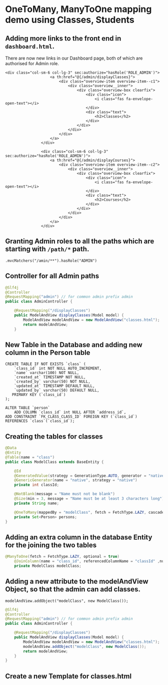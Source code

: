# OneToMany, ManyToOne mapping demo using Classes, Students

## Adding more links to the front end in ``dashboard.html``.
There are now new links in our Dashboard page, both of which are authorised for Admin role. 
````thymeleafexpressions
<div class="col-sm-6 col-lg-3" sec:authorize="hasRole('ROLE_ADMIN')">
                    <a th:href="@{/admin/displayClasses}">
                        <div class="overview-item overview-item--c1">
                            <div class="overview__inner">
                                <div class="overview-box clearfix">
                                    <div class="icon">
                                        <i class="fas fa-envelope-open-text"></i>
                                    </div>
                                    <div class="text">
                                        <h2>Classes</h2>
                                    </div>
                                </div>
                            </div>
                        </div>
                    </a>
                </div>

                <div class="col-sm-6 col-lg-3" sec:authorize="hasRole('ROLE_ADMIN')">
                    <a th:href="@{/admin/displayCourses}">
                        <div class="overview-item overview-item--c2">
                            <div class="overview__inner">
                                <div class="overview-box clearfix">
                                    <div class="icon">
                                        <i class="fas fa-envelope-open-text"></i>
                                    </div>
                                    <div class="text">
                                        <h2>Courses</h2>
                                    </div>
                                </div>
                            </div>
                        </div>
                    </a>
                </div>

````

## Granting Admin roles to all the paths which are starting with `/path/*` path. 
``.mvcMatchers("/amin/**").hasRole("ADMIN")``

## Controller for all Admin paths 
````java
@Slf4j
@Controller
@RequestMapping("admin") // for common admin prefix admin
public class AdminController {

    @RequestMapping("/displayClasses")
    public ModelAndView displayClasses(Model model) {
        ModelAndView modelAndView = new ModelAndView("classes.html");
        return modelAndView;
    }
````
## New Table in the Database and adding new column in the Person table 

````mysql
CREATE TABLE IF NOT EXISTS `class` (
    `class_id` int NOT NULL AUTO_INCREMENT,
    `name` varchar(100) NOT NULL,
    `created_at` TIMESTAMP NOT NULL,
    `created_by` varchar(50) NOT NULL,
    `updated_at` TIMESTAMP DEFAULT NULL,
    `updated_by` varchar(50) DEFAULT NULL,
   PRIMARY KEY (`class_id`)
);

ALTER TABLE `person`
    ADD COLUMN `class_id` int NULL AFTER `address_id`,
ADD CONSTRAINT `FK_CLASS_CLASS_ID` FOREIGN KEY (`class_id`)
REFERENCES `class`(`class_id`);
````

## Creating the tables for classes
````java
@Data
@Entity
@Table(name = "class")
public class ModelClass extends BaseEntity {

    @Id
    @GeneratedValue(strategy = GenerationType.AUTO, generator = "native")
    @GenericGenerator(name = "native", strategy = "native")
    private int classId;

    @NotBlank(message = "Name must not be blank")
    @Size(min = 3, message = "Name must be at least 3 characters long")
    private String name;

    @OneToMany(mappedBy = "modelClass", fetch = FetchType.LAZY, cascade = CascadeType.PERSIST, targetEntity = Person.class)
    private Set<Person> persons;
}
````

## Adding an extra column in the database Entity for the joining the two tables 

````java
@ManyToOne(fetch = FetchType.LAZY, optional = true)
    @JoinColumn(name = "class_id", referencedColumnName = "classId" ,nullable = true)
    private ModelClass modelClass;
````

## Adding a new attribute to the modelAndView Object, so that the admin can add classes.

``modelAndView.addObject("modelClass", new ModelClass());``

````java
@Slf4j
@Controller
@RequestMapping("admin") // for common admin prefix admin
public class AdminController {

    @RequestMapping("/displayClasses")
    public ModelAndView displayClasses(Model model) {
        ModelAndView modelAndView = new ModelAndView("classes.html");
        modelAndView.addObject("modelClass", new ModelClass());
        return modelAndView;
    }
}
````
## Create a new Template for classes.html



